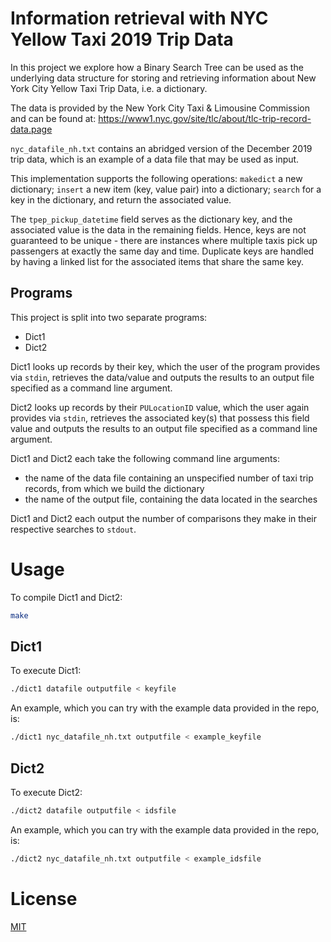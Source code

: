 # Information retrieval with NYC Yellow Taxi 2019 Trip Data
In this project we explore how a Binary Search Tree can be used as the underlying data structure for storing and retrieving information about New York City Yellow Taxi Trip Data, i.e. a dictionary. 

The data is provided by the New York City Taxi & Limousine Commission and can be found at: https://www1.nyc.gov/site/tlc/about/tlc-trip-record-data.page

`nyc_datafile_nh.txt` contains an abridged version of the December 2019 trip data, which is an example of a data file that may be used as input.

This implementation supports the following operations: `makedict` a new dictionary; `insert` a new item (key, value pair) into a dictionary; `search` for a key in the dictionary, and return the associated value.

The `tpep_pickup_datetime` field serves as the dictionary key, and the associated value is the data in the remaining fields. Hence, keys are not guaranteed to be unique - there are instances where multiple taxis pick up passengers at exactly the same day and time. Duplicate keys are handled by having a linked list for the associated items that share the same key.
## Programs 
This project is split into two separate programs:
* Dict1
* Dict2

Dict1 looks up records by their key, which the user of the program provides via `stdin`, retrieves the data/value and outputs the results to an output file specified as a command line argument.

Dict2 looks up records by their `PULocationID` value, which the user again provides via `stdin`, retrieves the associated key(s) that possess this field value and outputs the results to an output file specified as a command line argument.

Dict1 and Dict2 each take the following command line arguments:
* the name of the data file containing an unspecified number of taxi trip records, from which we build the dictionary
* the name of the output file, containing the data located in the searches

Dict1 and Dict2 each output the number of comparisons they make in their respective searches to `stdout`.
# Usage
To compile Dict1 and Dict2:
```bash
make
```
## Dict1 
To execute Dict1:
```bash
./dict1 datafile outputfile < keyfile
```

An example, which you can try with the example data provided in the repo, is:
```bash
./dict1 nyc_datafile_nh.txt outputfile < example_keyfile
```
## Dict2
To execute Dict2:
```bash
./dict2 datafile outputfile < idsfile
```

An example, which you can try with the example data provided in the repo, is:
```bash
./dict2 nyc_datafile_nh.txt outputfile < example_idsfile
```
# License
[MIT](https://choosealicense.com/licenses/mit/)
